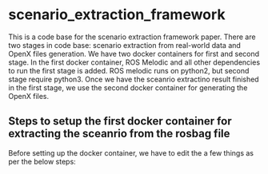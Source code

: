# scenario_extraction_framework
This is a code base for the scenario extraction framework paper. There are two stages in code base: scenario extraction from real-world data and OpenX files generation. We have two docker containers for first and second stage. In the first docker container, ROS Melodic and all other dependencies to run the first stage is added. ROS melodic runs on python2, but second stage require python3. Once we have the sceanrio extractino result finished in the first stage, we use the second docker container for generating the OpenX files.

## Steps to setup the first docker container for extracting the sceanrio from the rosbag file
Before setting up the docker container, we have to edit the a few things as per the below steps:

